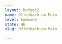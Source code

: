 ```yaml
---
layout: budget2
name: Offenbach am Main
level: kommune
state: HE
slug: Offenbach-am-Main

---
```



